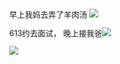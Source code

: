 早上我妈去弄了羊肉汤
![](http://upload-images.jianshu.io/upload_images/6904315-fcd037c1a257a293.jpg?imageMogr2/auto-orient/strip%7CimageView2/2/w/1080/q/50)

613约去面试，
晚上接我爸![](http://upload-images.jianshu.io/upload_images/6904315-0ea5d8f39075eafe.jpg?imageMogr2/auto-orient/strip%7CimageView2/2/w/1080/q/50)

![](http://upload-images.jianshu.io/upload_images/6904315-2f7d870e62d57e65.jpg?imageMogr2/auto-orient/strip%7CimageView2/2/w/1080/q/50)
